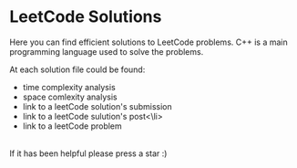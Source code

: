 # LeetCode Solutions
Here you can find efficient solutions to LeetCode problems. C++ is a main programming language used to solve the problems.
<p></p>
At each solution file could be found:
<ul>
  <li>time complexity analysis</li>
  <li>space comlexity analysis</li>
  <li>link to a leetCode solution's submission</li>
  <li>link to a leetCode sulution's post<\li>
  <li>link to a leetCode problem</li>
</ul>
<br>
If it has been helpful please press a star :)
